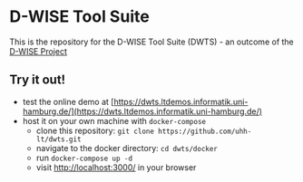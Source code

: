# D-WISE Tool Suite

This is the repository for the D-WISE Tool Suite (DWTS) - an outcome of
the [D-WISE Project](https://www.dwise.uni-hamburg.de/)

## Try it out!
- test the online demo at [https://dwts.ltdemos.informatik.uni-hamburg.de/](https://dwts.ltdemos.informatik.uni-hamburg.de/)
- host it on your own machine with `docker-compose`
  - clone this repository: `git clone https://github.com/uhh-lt/dwts.git`
  - navigate to the docker directory: `cd dwts/docker`
  - run `docker-compose up -d`
  - visit [http://localhost:3000/](http://localhost:3000/) in your browser

